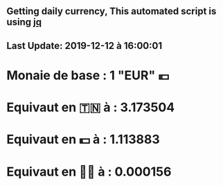 ## Getting daily currency, This automated script is using [jq](https://stedolan.github.io/jq/)
## Last Update:  2019-12-12 à 16:00:01
 # Monaie de base : 1 "EUR" 💶 
 # Equivaut en 🇹🇳 à :  3.173504 
 # Equivaut en 💵 à : 1.113883
 # Equivaut en 🐱‍💻 à :  0.000156
